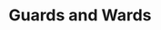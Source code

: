 ---
title: "Guards and Wards"
permalink: /spells/guards-and-wards/
tags:
  - Spell
available_for:
  - Bard
  - Wizard
level: "6th Level"
school: "Abjuration"
range: "Touch"
area: "2500 ft"
shape: "Cube"
comp:
  - V
  - S
  - M
material: "burning incense, a small measure of brimstone and oil, a knotted string, a small amount of umber hulk blood, and a small silver rod worth at least 10 gp."
duration: "24 hours"
cast_time: "10 Minutes"
description: |
  You create a ward that protects up to 2,500 square feet of floor space (an area 50 feet square, or one hundred 5-foot squares or twenty-five 10-foot squares). The warded area can be up to 20 feet tall, and shaped as you desire. You can ward several stories of a stronghold by dividing the area among them, as long as you can walk into each contiguous area while you are casting the spell.

  When you cast this spell, you can specify individuals that are unaffected by any or all of the effects that you choose. You can also specify a password that, when spoken aloud, makes the speaker immune to these effects.

  Guards and wards creates the following effects within the warded area.

  ***Corridors.*** Fog fills all the warded corridors, making them heavily obscured. In addition, at each intersection or branching passage offering a choice of direction, there is a 50 percent chance that a creature other than you will believe it is going in the opposite direction from the one it chooses.

  ***Doors.*** All doors in the warded area are magically locked, as if sealed by an arcane lock spell. In addition, you can cover up to ten doors with an illusion (equivalent to the illusory object function of the minor illusion spell) to make them appear as plain sections of wall.

  ***Stairs.*** Webs fill all stairs in the warded area from top to bottom, as the web spell. These strands regrow in 10 minutes if they are burned or torn away while guards and wards lasts.

  ***Other Spell Effect.*** You can place your choice of one of the following magical effects within the warded area of the stronghold.

  - Place dancing lights in four corridors. You can designate a simple program that the lights repeat as long as guards and wards lasts.

  - Place magic mouth in two locations.

  - Place stinking cloud in two locations. The vapors appear in the places you designate; they return within 10 minutes if dispersed by wind while guards and wards lasts.

  - Place a constant gust of wind in one corridor or room.

  - Place a suggestion in one location. You select an area of up to 5 feet square, and any creature that enters or passes through the area receives the suggestion mentally.

  The whole warded area radiates magic. A dispel magic cast on a specific effect, if successful, removes only that effect.

  You can create a permanently guarded and warded structure by casting this spell there every day for one year.
excerpt: "You create a ward that protects up to 2,500 square feet of floor space (an area 50 feet square, or one hundred 5-foot squares or twenty-five 10-foot squares)."
source: "Basic Rules"
---